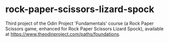 # rock-paper-scissors-lizard-spock
Third project of the Odin Project 'Fundamentals' course (a Rock Paper Scissors game, enhanced for Rock Paper Scissors Lizard Spock), available at https://www.theodinproject.com/paths/foundations.
